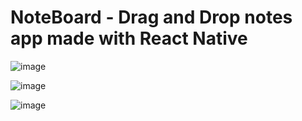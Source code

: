 # NoteBoard - Drag and Drop notes app made with React Native

![image](https://user-images.githubusercontent.com/52585330/222854667-1c9be9a8-029c-42a8-b635-90d2a09a533f.png)

![image](https://user-images.githubusercontent.com/52585330/222854669-6748e0af-f29a-48b8-aac8-6c8408ee943b.png)

![image](https://user-images.githubusercontent.com/52585330/222854668-82eb27aa-22b2-41cf-9794-f1eca5cfd5e8.png)
